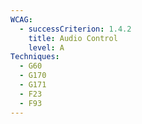 ```yaml
---
WCAG:
  - successCriterion: 1.4.2
    title: Audio Control
    level: A
Techniques:
  - G60
  - G170
  - G171
  - F23
  - F93
---
```

